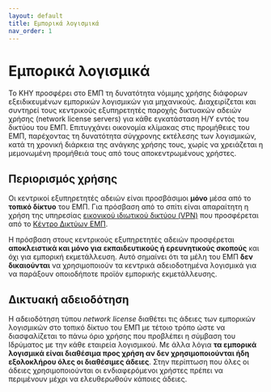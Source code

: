 ```yaml
---
layout: default
title: Εμπορικά λογισμικά
nav_order: 1
---
```


# Εμπορικά λογισμικά

Το ΚΗΥ προσφέρει στο ΕΜΠ τη δυνατότητα νόμιμης χρήσης διάφορων εξειδικευμένων εμπορικών λογισμικών για μηχανικούς. Διαχειρίζεται και συντηρεί τους κεντρικούς εξυπηρετητές παροχής δικτυακών αδειών χρήσης (network license servers) για κάθε εγκατάσταση Η/Υ εντός του δικτύου του ΕΜΠ. Επιτυγχάνει οικονομία κλίμακας στις προμήθειες του ΕΜΠ, παρέχοντας τη δυνατότητα σύγχρονης εκτέλεσης των λογισμικών, κατά τη χρονική διάρκεια της ανάγκης χρήσης τους, χωρίς να χρειάζεται η μεμονωμένη προμήθειά τους από τους αποκεντρωμένους χρήστες.

## Περιορισμός χρήσης

Οι κεντρικοί εξυπηρετητές αδειών είναι προσβάσιμοι **μόνο** μέσα από το **τοπικό δίκτυο** του ΕΜΠ. Για πρόσβαση από το σπίτι είναι απαραίτητη η χρήση της υπηρεσίας [εικονικού ιδιωτικού δικτύου (VPN)](https://bit.ly/2LedY2N) που προσφέρεται από το [Κέντρο Δικτύων ΕΜΠ](https://bit.ly/32HMckw).

Η πρόσβαση στους κεντρικούς εξυπηρετητές αδειών προσφέρεται **αποκλειστικά και μόνο για εκπαιδευτικούς ή ερευνητικούς σκοπούς** και όχι για εμπορική εκμετάλλευση. Αυτό σημαίνει ότι τα μέλη του ΕΜΠ **δεν δικαιούνται** να χρησιμοποιούν τα κεντρικά αδειοδοτημένα λογισμικά για να παράξουν οποιοδήποτε προϊόν εμπορικής εκμετάλλευσης.

## Δικτυακή αδειοδότηση

Η αδειοδότηση τύπου _network license_ διαθέτει τις άδειες των εμπορικών λογισμικών στο τοπικό δίκτυο του ΕΜΠ με τέτοιο τρόπο ώστε να διασφαλίζεται το πάνω όριο χρήσης που προβλέπει η σύμβαση του Ιδρύματος με την κάθε εταιρεία λογισμικού. Με άλλα λόγια **τα εμπορικά λογισμικά είναι διαθέσιμα προς χρήση αν δεν χρησιμοποιούνται ήδη εξολοκλήρου όλες οι διαθέσιμες άδειες**. Στην περίπτωση που όλες οι άδειες χρησιμοποιούνται οι ενδιαφερόμενοι χρήστες πρέπει να περιμένουν μέχρι να ελευθερωθούν κάποιες άδειες.
